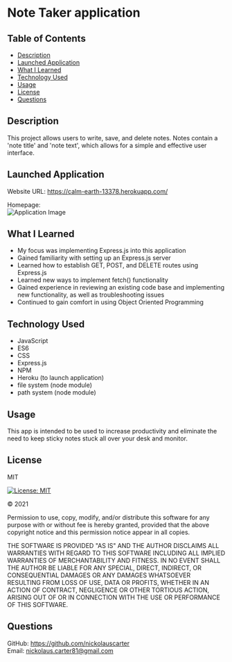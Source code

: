 # Note Taker application

## Table of Contents

- [Description](#description)
- [Launched Application](#launched-application)
- [What I Learned](#what-i-learned)
- [Technology Used](#technology-used)
- [Usage](#usage)
- [License](#license)
- [Questions](#questions)

## Description

This project allows users to write, save, and delete notes. Notes contain a 'note title' and 'note text', which allows for a simple and effective user interface.

## Launched Application

Website URL: https://calm-earth-13378.herokuapp.com/

Homepage:\
![Application Image](https://user-images.githubusercontent.com/73920328/110381909-c3aa6e00-801f-11eb-8ece-a2c2845034e0.png)

## What I Learned

- My focus was implementing Express.js into this application
- Gained familiarity with setting up an Express.js server
- Learned how to establish GET, POST, and DELETE routes using Express.js
- Learned new ways to implement fetch() functionality
- Gained experience in reviewing an existing code base and implementing new functionality, as well as troubleshooting issues
- Continued to gain comfort in using Object Oriented Programming

## Technology Used

- JavaScript
- ES6
- CSS
- Express.js
- NPM
- Heroku (to launch application)
- file system (node module)
- path system (node module)

## Usage

This app is intended to be used to increase productivity and eliminate the need to keep sticky notes stuck all over your desk and monitor.

## License

MIT

[![License: MIT](https://img.shields.io/badge/License-MIT-yellow.svg)](https://opensource.org/licenses/MIT)

&copy; 2021

Permission to use, copy, modify, and/or distribute this software for any purpose with or without fee is hereby granted, provided that the above copyright notice and this permission notice appear in all copies.

THE SOFTWARE IS PROVIDED "AS IS" AND THE AUTHOR DISCLAIMS ALL WARRANTIES WITH REGARD TO THIS SOFTWARE INCLUDING ALL IMPLIED WARRANTIES OF MERCHANTABILITY AND FITNESS. IN NO EVENT SHALL THE AUTHOR BE LIABLE FOR ANY SPECIAL, DIRECT, INDIRECT, OR CONSEQUENTIAL DAMAGES OR ANY DAMAGES WHATSOEVER RESULTING FROM LOSS OF USE, DATA OR PROFITS, WHETHER IN AN ACTION OF CONTRACT, NEGLIGENCE OR OTHER TORTIOUS ACTION, ARISING OUT OF OR IN CONNECTION WITH THE USE OR PERFORMANCE OF THIS SOFTWARE.

## Questions

GitHub: <https://github.com/nickolauscarter><br>
Email: <nickolaus.carter81@gmail.com>
